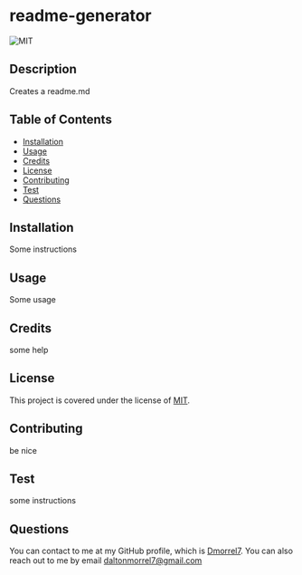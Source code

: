 
  # readme-generator 
  ![MIT](https://img.shields.io/badge/license-MIT-blue)

  ## Description
  Creates a readme.md

  ## Table of Contents
  * [Installation](#installation)
  * [Usage](#usage)
  * [Credits](#credits)
  * [License](#license)
  * [Contributing](#Contributing)
  * [Test](#test)
  * [Questions](#questions)
  
  ## Installation
  Some instructions

  ## Usage
  Some usage

  ## Credits
  some help

  ## License
  This project is covered under the license of [MIT](https://www.opensource.org/licenses/mit-license.php).
  
  ## Contributing 
  be nice

  ## Test
  some instructions

  ## Questions
  You can contact to me at my GitHub profile, which is [Dmorrel7](https://github.com/Dmorrel7).
  You can also reach out to me by email daltonmorrel7@gmail.com
  